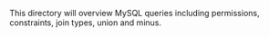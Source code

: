 This directory will overview MySQL queries including permissions, constraints, join types, union and minus.
